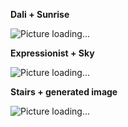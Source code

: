 **Dali + Sunrise**

![Picture loading...](dali.gif?raw=true "Test")


**Expressionist + Sky**

![Picture loading...](sky.gif?raw=true "Test")

**Stairs + generated image**

![Picture loading...](200.gif?raw=true "Test")

